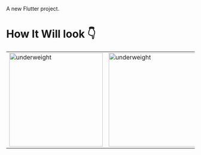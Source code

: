  A new Flutter project.
# How It Will look 👇
 <table>
 <tr>
      <td>
          <img width="250" alt="underweight" src="https://github.com/Abdelfatah-Darwish/BMI-Calculator/assets/120136099/887c3f9d-cc83-4ba7-b202-2139b0b58506" /></td>
        <td>  <img width="250" alt="underweight" src="https://github.com/Abdelfatah-Darwish/BMI-Calculator/assets/120136099/7f3cdd4f-d4af-4f98-992f-d48d5737cb77" />
      </td>
    </tr>
